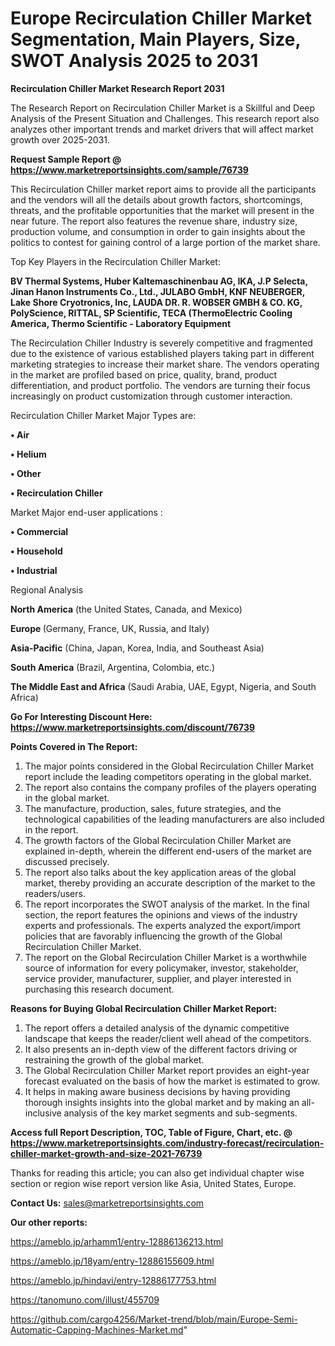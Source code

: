 # Europe Recirculation Chiller Market Segmentation, Main Players, Size, SWOT Analysis 2025 to 2031

<strong>Recirculation Chiller Market Research Report 2031</strong>

The Research Report on Recirculation Chiller Market is a Skillful and Deep Analysis of the Present Situation and Challenges. This research report also analyzes other important trends and market drivers that will affect market growth over 2025-2031.

<strong>Request Sample Report @ <a href=https://www.marketreportsinsights.com/sample/76739>https://www.marketreportsinsights.com/sample/76739</a></strong>

This Recirculation Chiller market report aims to provide all the participants and the vendors will all the details about growth factors, shortcomings, threats, and the profitable opportunities that the market will present in the near future. The report also features the revenue share, industry size, production volume, and consumption in order to gain insights about the politics to contest for gaining control of a large portion of the market share.

Top Key Players in the Recirculation Chiller Market:

<strong>BV Thermal Systems, Huber Kaltemaschinenbau AG, IKA, J.P Selecta, Jinan Hanon Instruments Co., Ltd., JULABO GmbH, KNF NEUBERGER, Lake Shore Cryotronics, Inc, LAUDA DR. R. WOBSER GMBH & CO. KG, PolyScience, RITTAL, SP Scientific, TECA (ThermoElectric Cooling America, Thermo Scientific - Laboratory Equipment</strong>

The Recirculation Chiller Industry is severely competitive and fragmented due to the existence of various established players taking part in different marketing strategies to increase their market share. The vendors operating in the market are profiled based on price, quality, brand, product differentiation, and product portfolio. The vendors are turning their focus increasingly on product customization through customer interaction.

Recirculation Chiller Market Major Types are:

<strong>• Air

• Helium

• Other

• Recirculation Chiller</strong>

Market Major end-user applications :

<strong>• Commercial

• Household

• Industrial</strong>

Regional Analysis

</u><strong><b>North America</b></strong> (the United States, Canada, and Mexico)

<strong><b>Europe </b></strong>(Germany, France, UK, Russia, and Italy)

<strong><b>Asia-Pacific</b></strong> (China, Japan, Korea, India, and Southeast Asia)

<strong><b>South America</b></strong> (Brazil, Argentina, Colombia, etc.)

<strong><b>The Middle East and Africa</b></strong> (Saudi Arabia, UAE, Egypt, Nigeria, and South Africa)

<strong>Go For Interesting Discount Here: <a href=https://www.marketreportsinsights.com/discount/76739>https://www.marketreportsinsights.com/discount/76739</a></strong>

<strong>Points Covered in The Report:</strong>
<ol>
  <li>The major points considered in the Global Recirculation Chiller Market report include the leading competitors operating in the global market.</li>
  <li>The report also contains the company profiles of the players operating in the global market.</li>
  <li>The manufacture, production, sales, future strategies, and the technological capabilities of the leading manufacturers are also included in the report.</li>
  <li>The growth factors of the Global Recirculation Chiller Market are explained in-depth, wherein the different end-users of the market are discussed precisely.</li>
  <li>The report also talks about the key application areas of the global market, thereby providing an accurate description of the market to the readers/users.</li>
  <li>The report incorporates the SWOT analysis of the market. In the final section, the report features the opinions and views of the industry experts and professionals. The experts analyzed the export/import policies that are favorably influencing the growth of the Global Recirculation Chiller Market.</li>
  <li>The report on the Global Recirculation Chiller Market is a worthwhile source of information for every policymaker, investor, stakeholder, service provider, manufacturer, supplier, and player interested in purchasing this research document.</li>
</ol>
<strong>Reasons for Buying Global Recirculation Chiller Market Report:</strong>

<ol>
  <li>The report offers a detailed analysis of the dynamic competitive landscape that keeps the reader/client well ahead of the competitors.</li>
  <li>It also presents an in-depth view of the different factors driving or restraining the growth of the global market.</li>
  <li>The Global Recirculation Chiller Market report provides an eight-year forecast evaluated on the basis of how the market is estimated to grow.</li>
  <li>It helps in making aware business decisions by having providing thorough insights insights into the global market and by making an all-inclusive analysis of the key market segments and sub-segments.</li>
</ol>
<strong>Access full Report Description, TOC, Table of Figure, Chart, etc. @ <a href=https://www.marketreportsinsights.com/industry-forecast/recirculation-chiller-market-growth-and-size-2021-76739>https://www.marketreportsinsights.com/industry-forecast/recirculation-chiller-market-growth-and-size-2021-76739</a></strong>


Thanks for reading this article; you can also get individual chapter wise section or region wise report version like Asia, United States, Europe.

<strong>Contact Us:</strong>
sales@marketreportsinsights.com

<strong>Our other reports:</strong>

<a href=https://ameblo.jp/arhamm1/entry-12886136213.html>https://ameblo.jp/arhamm1/entry-12886136213.html</a>

<a href=https://ameblo.jp/18yam/entry-12886155609.html>https://ameblo.jp/18yam/entry-12886155609.html</a>

<a href=https://ameblo.jp/hindavi/entry-12886177753.html>https://ameblo.jp/hindavi/entry-12886177753.html</a>

<a href=https://tanomuno.com/illust/455709>https://tanomuno.com/illust/455709</a>

<a href=https://github.com/cargo4256/Market-trend/blob/main/Europe-Semi-Automatic-Capping-Machines-Market.md>https://github.com/cargo4256/Market-trend/blob/main/Europe-Semi-Automatic-Capping-Machines-Market.md</a>"
